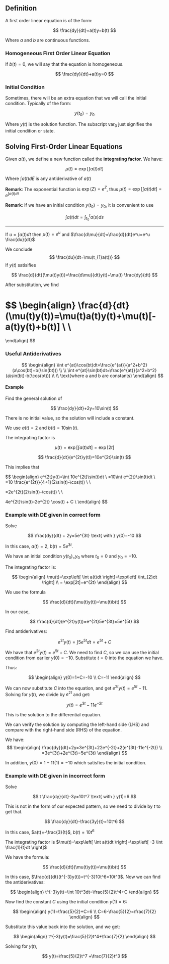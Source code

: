 ## Definition

A first order linear equation is of the form:

$$
\frac{dy}{dt}+a(t)y=b(t)
$$

Where $a$ and $b$ are continuous functions.

### Homogeneous First Order Linear Equation
If $b(t)=0$, we will say that the equation is homogeneous.

$$
\frac{dy}{dt}+a(t)y=0
$$

### Initial Condition

Sometimes, there will be an extra equation that we will call the initial condition. Typically of the form:

$$
y(t_{0})=y_{0}
$$

Where $y(t)$ is the solution function. The subscript $\text{var}_0$ just signifies the initial condition or state.

## Solving First-Order Linear Equations

Given $a(t)$, we define a new function called the **integrating factor**. We have:

$$\mu(t)=\exp\left[ \int a(t)dt \right]$$

Where $\int a(t)dE$ is any antiderivative of $a(t)$

**Remark**: The exponential function is $\exp(Z)=e^Z$, thus $\mu(t)=\exp\left[ \int a(t)dt \right]=e^{\int a(t)dt}$

**Remark**: If we have an initial condition $y(t_{0})=y_{0}$, it is convenient to use

$$\int a(t)dt=\int_{t_{0}}^t
a(s)ds$$
***
If $u=\int a(t)dt$ then $\mu(t)=e^u$ and $\frac{d\mu}{dt}=\frac{d}{dt}e^u=e^u \frac{du}{dt}$

We conclude $$
\frac{du}{dt=\mu(t_{1}a(t))}
$$
If $y(t)$ satisifies


$$
\frac{d}{dt}(\mu(t)y(t))=\frac{d\mu}{dt}y(t)+\mu(t) \frac{dy}{dt}
$$

After substitution, we find

$$
\begin{align}
\frac{d}{dt}(\mu(t)y(t))=\mu(t)a(t)y(t)+\mu(t)[-a(t)y(t)+b(t)] \\ \\
= 
\end{align}
$$

### Useful Antiderivatives

$$
\begin{align}
\int e^{at}\cos(bt)dt=\frac{e^{at}}{a^2+b^2}(a\cos(bt)+b(\sin(bt))) \\
 \\
\int e^{at}\sin(bt)dt=\frac{e^{at}}{a^2+b^2}(a\sin(bt)-b(\cos(bt))) \\
 \\
\text{where a and b are constants}
\end{align}
$$

#### Example

Find the general solution of

$$
\frac{dy}{dt}+2y=10\sin(t)
$$

There is no initial value, so the solution will include a constant.

We use $a(t) =2$ and $b(t)=10\sin(t)$.

The integrating factor is

$$
\mu(t)=\exp\left[ \int a(t)dt \right]=\exp[2t]
$$

$$
\frac{d}{dt}(e^{2t}y(t))=10e^{2t}\sin(t)
$$

This implies that

$$
\begin{align}
e^{2t}y(t)=\int 10e^{2t}\sin(t)dt \\
=10\int e^{2t}\sin(t)dt \\
=10 \frac{e^{2t}}{4+1}(2\sin(t)-\cos(t)) \\ \\

=2e^{2t}(2\sin(t)-\cos(t)) \\ \\

4e^{2t}\sin(t)-2e^{2t}
\cos(t) + C \\
\end{align}
$$


### Example with DE given in correct form

Solve

$$
\frac{dy}{dt} + 2y=5e^{3t} \text{ with } y(0)=-10
$$

In this case, $a(t)=2$, $b(t)=5e^{3t}$.

We have an initial condition $y(t_{0})_=y_{0}$ where $t_0=0$ and $y_0=-10$.

The integrating factor is:

$$
\begin{align}
\mu(t)=\exp\left[ \int a(t)dt \right]=\exp\left[ \int_{2}dt \right] \\
= \exp[2t]=e^{2t}
\end{align}
$$

We use the formula

$$
\frac{d}{dt}(\mu(t)y(t))=\mu(t)b(t)
$$

In our case,

$$
\frac{d}{dt}(e^{2t}y(t))=e^{2t}5e^{3t}=5e^{5t}
$$

Find antiderivatives:

$$
e^{2t}y(t)=\int 5e^{5t}dt=e^{5t}+C
$$

We have that $e^{2t}y(t)=e^{5t}+C$. We need to find $C$, so we can use the initial condition from earlier $y(0)=-10$. Substitute $t=0$ into the equation we have.

Thus:

$$
\begin{align}
y(0)=1+C=-10 \\
C=-11
\end{align}
$$

We can now substitute $C$ into the equation, and get $e^{2t}y(t)=e^{5t}-11$. Solving for $y(t)$, we divide by $e^{2t}$ and get:

$$
y(t)=e^{3t}-11e^{-2t}
$$

This is the solution to the differential equation. 

We can verify the solution by computing the left-hand side (LHS) and compare with the right-hand side (RHS) of the equation.

We have: 
$$
\begin{align}
\frac{dy}{dt}+2y=3e^{3t}+22e^{-2t}+2(e^{3t}-11e^{-2t}) \\
=3e^{3t}+2e^{3t}=5e^{3t}
\end{align}
$$

In addition, $y(0)=1-11(1)=-10$ which satisfies the initial condition.


### Example with DE given in incorrect form

Solve

$$
t \frac{dy}{dt}-3y=10t^7 \text{ with } y(1)=6 
$$

This is not in the form of our expected pattern, so we need to divide by $t$ to get that.

$$
\frac{dy}{dt}-\frac{3y}{t}=10t^6
$$

In this case, $a(t)=-\frac{3}{t}$, $b(t)=10t^6$

The integrating factor is $\mu(t)=\exp\left[ \int a(t)dt \right]=\exp\left[ -3 \int \frac{1}{t}dt \right]$

We have the formula:

$$
\frac{d}{dt}(\mu(t)y(t))=\mu(t)b(t)
$$

In this case, $\frac{d}{dt}(t^{-3}y(t))=t^{-3}10t^6=10t^3$. Now we can find the antiderivatives:

$$
\begin{align}
t^{-3}y(t)=\int 10t^3dt=\frac{5}{2}t^4+C
\end{align}
$$

Now find the constant $C$ using the initial condition $y(1)=6$:

$$
\begin{align}
y(1)=\frac{5}{2}+C=6 \\
C=6-\frac{5}{2}=\frac{7}{2}
\end{align}
$$

Substitute this value back into the solution, and we get:

$$
\begin{align}
t^{-3}y(t)=\frac{5}{2}t^4+\frac{7}{2}
\end{align}
$$

Solving for $y(t)$,

$$
y(t)=\frac{5}{2}t^7
+\frac{7}{2}t^3
$$

